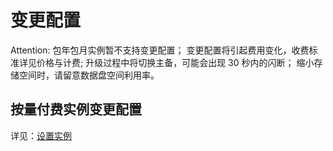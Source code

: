 # 变更配置

<span>Attention:</span>
包年包月实例暂不支持变更配置；
变更配置将引起费用变化，收费标准详见价格与计费;
升级过程中将切换主备，可能会出现 30 秒内的闪断；
缩小存储空间时，请留意数据盘空间利用率。

## 按量付费实例变更配置

详见：[设置实例](../md.html#!平台服务/RDS/使用指南/实例/设置RDS实例.md)